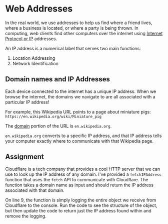 # Web Addresses

In the real world, we use addresses to help us find where a friend lives, where a business is located, or where a party is being thrown. In computing, web clients find other computers over the internet using [Internet Protocol or IP](https://en.wikipedia.org/wiki/Internet_Protocol) addresses.

An IP address is a numerical label that serves two main functions:

1. Location Addressing
2. Network Identification

## Domain names and IP Addresses

Each device connected to the internet has a unique IP address. When we browse the internet, the domains we navigate to are all associated with a particular IP address!

For example, this Wikipedia URL points to a page about miniature pigs: `https://en.wikipedia.org/wiki/Miniature_pig`

The [domain](https://en.wikipedia.org/wiki/Domain_Name_System) portion of the URL is `en.wikipedia.org`.

`en.wikipedia.org` converts to a specific IP address, and that IP address tells your computer exactly where to communicate with that Wikipedia page.

## Assignment

Cloudflare is a tech company that provides a cool HTTP server that we can use to look up the IP address of any domain. I've provided a `fetchIPAddress` function that uses the `fetch` API to communicate with Cloudflare. The function takes a domain name as input and should return the IP address associated with that domain.

On line 9, the function is simply logging the entire object we receive from Cloudflare to the console. Run the code to see the structure of the object, but then update the code to return just the IP address found within and remove the logging.
